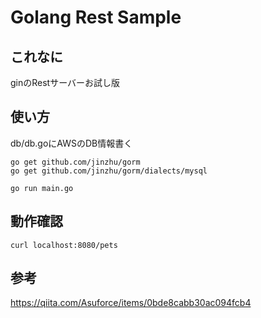 # Golang Rest Sample

## これなに

ginのRestサーバーお試し版

## 使い方

db/db.goにAWSのDB情報書く

```
go get github.com/jinzhu/gorm
go get github.com/jinzhu/gorm/dialects/mysql
```

```
go run main.go
```

## 動作確認

```
curl localhost:8080/pets
```

## 参考

https://qiita.com/Asuforce/items/0bde8cabb30ac094fcb4
